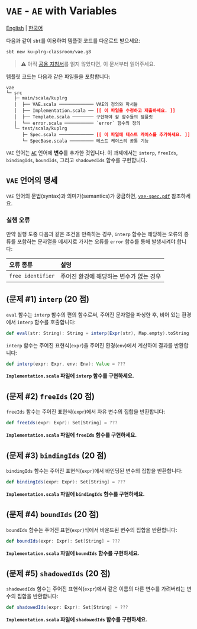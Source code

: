# `VAE` - `AE` with Variables

[English](./README.md) | [한국어](./README.ko.md)

다음과 같이 `sbt`를 이용하여 템플릿 코드를 다운로드 받으세요:
```bash
sbt new ku-plrg-classroom/vae.g8
```

> :warning: 아직 [공용 지침서](https://github.com/ku-plrg-classroom/docs/blob/main/README.ko.md)를 읽지 않았다면, 이 문서부터 읽어주세요.

템플릿 코드는 다음과 같은 파일들을 포함합니다:
<pre><code>vae
└─ src
   ├─ main/scala/kuplrg
   │  ├── VAE.scala ───────────── VAE의 정의와 파서들
   │  ├── Implementation.scala ── <b style='color:red;'>[[ 이 파일을 수정하고 제출하세요. ]]</b>
   │  ├── Template.scala ──────── 구현해야 할 함수들의 템플릿
   │  └── error.scala ─────────── `error` 함수의 정의
   └─ test/scala/kuplrg
      ├─ Spec.scala ───────────── <b style='color:red;'>[[ 이 파일에 테스트 케이스를 추가하세요. ]]</b>
      └─ SpecBase.scala ───────── 테스트 케이스의 공통 기능</code></pre>

`VAE` 언어는 [`AE`](../ae/README.ko.md) 언어에 **변수**를 추가한 것입니다. 이
과제에서는 `interp`, `freeIds`, `bindingIds`, `boundIds`, 그리고 `shadowedIds`
함수를 구현합니다.

## `VAE` 언어의 명세

`VAE` 언어의 문법(syntax)과 의미가(semantics)가 궁금하면,
[`vae-spec.pdf`](./vae-spec.pdf) 참조하세요.

### 실행 오류

만약 실행 도중 다음과 같은 조건을 만족하는 경우, `interp` 함수는 해당하는 오류의
종류를 포함하는 문자열을 메세지로 가지는 오류를 `error` 함수를 통해 발생시켜야
합니다:

| 오류 종류 | 설명 |
|:---------|:-----|
| `free identifier` | 주어진 환경에 해당하는 변수가 없는 경우 |

## (문제 #1) `interp` (20 점)

`eval` 함수는 `interp` 함수의 편의 함수로써, 주어진 문자열을 파싱한 후, 비어
있는 환경에서 `interp` 함수를 호출합니다:
```scala
def eval(str: String): String = interp(Expr(str), Map.empty).toString
```

`interp` 함수는 주어진 표현식(`expr`)을 주어진 환경(`env`)에서 계산하여 결과를
반환합니다:
```scala
def interp(expr: Expr, env: Env): Value = ???
```
**`Implementation.scala` 파일에 `interp` 함수를 구현하세요.**

## (문제 #2) `freeIds` (20 점)

`freeIds` 함수는 주어진 표현식(`expr`)에서 자유 변수의 집합을 반환합니다:
```scala
def freeIds(expr: Expr): Set[String] = ???
```
**`Implementation.scala` 파일에 `freeIds` 함수를 구현하세요.**

## (문제 #3) `bindingIds` (20 점)

`bindingIds` 함수는 주어진 표현식(`expr`)에서 바인딩된 변수의 집합을 반환합니다:
```scala
def bindingIds(expr: Expr): Set[String] = ???
```
**`Implementation.scala` 파일에 `bindingIds` 함수를 구현하세요.**

## (문제 #4) `boundIds` (20 점)

`boundIds` 함수는 주어진 표현(`expr`)식에서 바운드된 변수의 집합을 반환합니다:
```scala
def boundIds(expr: Expr): Set[String] = ???
```
**`Implementation.scala` 파일에 `boundIds` 함수를 구현하세요.**

## (문제 #5) `shadowedIds` (20 점)

`shadowedIds` 함수는 주어진 표현식(`expr`)에서 같은 이름의 다른 변수를 가려버리는
변수의 집합을 반환합니다:
```scala
def shadowedIds(expr: Expr): Set[String] = ???
```
**`Implementation.scala` 파일에 `shadowedIds` 함수를 구현하세요.**
